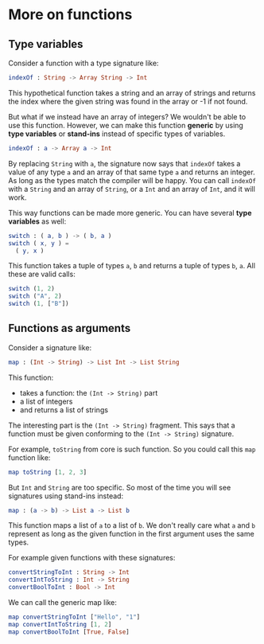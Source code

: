 # More on functions

## Type variables

Consider a function with a type signature like:

```elm
indexOf : String -> Array String -> Int
```

This hypothetical function takes a string and an array of strings and returns the index where the given string was found in the array or -1 if not found.

But what if we instead have an array of integers? We wouldn't be able to use this function. However, we can make this function __generic__ by using __type variables__ or __stand-ins__ instead of specific types of variables.

```elm
indexOf : a -> Array a -> Int
```

By replacing `String` with `a`, the signature now says that `indexOf` takes a value of any type `a` and an array of that same type `a` and returns an integer. As long as the types match the compiler will be happy. You can call `indexOf` with a `String` and an array of `String`, or a `Int` and an array of `Int`, and it will work.

This way functions can be made more generic. You can have several __type variables__ as well:

```elm
switch : ( a, b ) -> ( b, a )
switch ( x, y ) =
  ( y, x )
```

This function takes a tuple of types `a`, `b` and returns a tuple of types `b`, `a`. All these are valid calls:

```elm
switch (1, 2)
switch ("A", 2)
switch (1, ["B"])
```

## Functions as arguments

Consider a signature like:

```elm
map : (Int -> String) -> List Int -> List String
```

This function:

- takes a function: the `(Int -> String)` part
- a list of integers
- and returns a list of strings

The interesting part is the `(Int -> String)` fragment. This says that a function must be given conforming to the `(Int -> String)` signature.

For example, `toString` from core is such function. So you could call this `map` function like:

```elm
map toString [1, 2, 3]
```

But `Int` and `String` are too specific. So most of the time you will see signatures using stand-ins instead:

```elm
map : (a -> b) -> List a -> List b
```

This function maps a list of `a` to a list of `b`. We don't really care what `a` and `b` represent as long as the given function in the first argument uses the same types.

For example given functions with these signatures:

```elm
convertStringToInt : String -> Int
convertIntToString : Int -> String
convertBoolToInt : Bool -> Int
```

We can call the generic map like:

```elm
map convertStringToInt ["Hello", "1"]
map convertIntToString [1, 2]
map convertBoolToInt [True, False]
```
